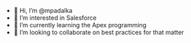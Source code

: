 - 👋 Hi, I’m @mpadalka
- 👀 I’m interested in Salesforce
- 🌱 I’m currently learning the Apex programming
- 💞️ I’m looking to collaborate on best practices for that matter
<!---
mpadalka/mpadalka is a ✨ special ✨ repository because its `README.md` (this file) appears on your GitHub profile.
You can click the Preview link to take a look at your changes.
--->
